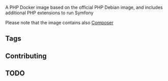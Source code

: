A PHP Docker image based on the official PHP Debian image, and includes additional PHP extensions to run Symfony

Please note that the image contains also [Composer](https://getcomposer.org/)

## Tags

## Contributing


## TODO
